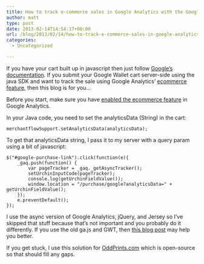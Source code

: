 ```yaml
---
title: How to track e-commerce sales in Google Analytics with the Google Wallet Java SDK
author: matt
type: post
date: 2013-02-14T14:54:17+00:00
url: /blog/2013/02/14/how-to-track-e-commerce-sales-in-google-analytics-with-the-google-wallet-java-sdk/
categories:
  - Uncategorized

---
```

If you have your cart built up in javascript then just follow [Google’s documentation][1]. If you submit your Google Wallet cart server-side using the java SDK and want to track the sale using Google Analytics’ [ecommerce feature][2], then this blog is for you…

Before you start, make sure you have [enabled the ecommerce feature][3] in Google Analytics.

In your Java code, you need to set the analyticsData (String) in the cart:

```
merchantflowSupport.setAnalyticsData(analyticsData);
```

To get that analyticsData string, I pass it to my server with a query param using a bit of javascript:

```
$("#google-purchase-link").click(function(e){
    _gaq.push(function() {
        var pageTracker = _gaq._getAsyncTracker();
        setUrchinInputCode(pageTracker);
        console.log(getUrchinFieldValue());
        window.location = "/purchase/google?analyticsData=" + getUrchinFieldValue();
    });
    e.preventDefault();
});
```

I use the async version of Google Analytics, jQuery, and Jersey so I’ve skipped that stuff because that’s not important and you probably do it differently. If you use the old ga.js and GWT, then [this blog post][4] may help you better.

If you get stuck, I use this solution for [OddPrints.com][5] which is open-source so that should fill any gaps.

 [1]: https://developers.google.com/checkout/developer/checkout_analytics_integration
 [2]: https://developers.google.com/analytics/devguides/collection/gajs/gaTrackingEcommerce
 [3]: http://support.google.com/analytics/bin/answer.py?hl=en&answer=1009612
 [4]: http://blog.broc.seib.net/2010/10/integrating-google-checkout-with.html
 [5]: http://www.oddprints.com/